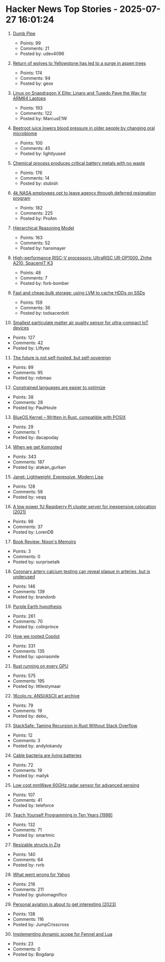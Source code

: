 # Hacker News Top Stories - 2025-07-27 16:01:24

1. [Dumb Pipe](https://www.dumbpipe.dev/)
   - Points: 99
   - Comments: 21
   - Posted by: udev4096

2. [Return of wolves to Yellowstone has led to a surge in aspen trees](https://www.livescience.com/animals/land-mammals/return-of-wolves-to-yellowstone-has-led-to-a-surge-in-aspen-trees-unseen-for-80-years)
   - Points: 174
   - Comments: 94
   - Posted by: geox

3. [Linux on Snapdragon X Elite: Linaro and Tuxedo Pave the Way for ARM64 Laptops](https://www.linaro.org/blog/linux-on-snapdragon-x-elite/)
   - Points: 193
   - Comments: 122
   - Posted by: MarcusE1W

4. [Beetroot juice lowers blood pressure in older people by changing oral microbiome](https://news.exeter.ac.uk/faculty-of-health-and-life-sciences/beetroot-juice-lowers-blood-pressure-in-older-people-by-changing-oral-microbiome/)
   - Points: 100
   - Comments: 45
   - Posted by: lightlyused

5. [Chemical process produces critical battery metals with no waste](https://spectrum.ieee.org/nmc-battery-aspiring-materials)
   - Points: 176
   - Comments: 14
   - Posted by: stubish

6. [4k NASA employees opt to leave agency through deferred resignation program](https://www.kcrw.com/news/shows/npr/npr-story/nx-s1-5481304)
   - Points: 182
   - Comments: 225
   - Posted by: ProAm

7. [Hierarchical Reasoning Model](https://arxiv.org/abs/2506.21734)
   - Points: 163
   - Comments: 52
   - Posted by: hansmayer

8. [High-performance RISC-V processors: UltraRISC UR-DP1000, Zhihe A210, SpacemIT K3](https://www.cnx-software.com/2025/07/22/three-high-performance-risc-v-processors-to-watch-in-h2-2025-ultrarisc-ur-dp1000-zizhe-a210-and-spacemit-k3/)
   - Points: 48
   - Comments: 7
   - Posted by: fork-bomber

9. [Fast and cheap bulk storage: using LVM to cache HDDs on SSDs](https://quantum5.ca/2025/05/11/fast-cheap-bulk-storage-using-lvm-to-cache-hdds-on-ssds/)
   - Points: 159
   - Comments: 36
   - Posted by: todsacerdoti

10. [Smallest particulate matter air quality sensor for ultra-compact IoT devices](https://www.bosch-sensortec.com/news/worlds-smallest-particulate-matter-sensor-bmv080.html)
   - Points: 127
   - Comments: 42
   - Posted by: Liftyee

11. [The future is not self-hosted, but self-sovereign](https://www.robertmao.com/blog/en/the-future-is-not-self-hosted-but-self-sovereign)
   - Points: 99
   - Comments: 95
   - Posted by: robmao

12. [Constrained languages are easier to optimize](https://jyn.dev/constrained-languages-are-easier-to-optimize/)
   - Points: 38
   - Comments: 28
   - Posted by: PaulHoule

13. [BlueOS Kernel – Written in Rust, compatible with POSIX](https://github.com/vivoblueos/kernel)
   - Points: 29
   - Comments: 1
   - Posted by: dacapoday

14. [When we get Komooted](https://bikepacking.com/plog/when-we-get-komooted/)
   - Points: 343
   - Comments: 187
   - Posted by: atakan_gurkan

15. [Janet: Lightweight, Expressive, Modern Lisp](https://janet-lang.org)
   - Points: 128
   - Comments: 58
   - Posted by: veqq

16. [A low power 1U Raspberry Pi cluster server for inexpensive colocation (2021)](https://github.com/pawl/raspberry-pi-1u-server)
   - Points: 98
   - Comments: 37
   - Posted by: LorenDB

17. [Book Review: Nixon's Memoirs](https://justismills.substack.com/p/book-review-nixons-memoirs)
   - Points: 3
   - Comments: 0
   - Posted by: surprisetalk

18. [Coronary artery calcium testing can reveal plaque in arteries, but is underused](https://www.nytimes.com/2025/07/26/health/coronary-artery-calcium-heart.html)
   - Points: 146
   - Comments: 139
   - Posted by: brandonb

19. [Purple Earth hypothesis](https://en.wikipedia.org/wiki/Purple_Earth_hypothesis)
   - Points: 261
   - Comments: 70
   - Posted by: colinprince

20. [How we rooted Copilot](https://research.eye.security/how-we-rooted-copilot/)
   - Points: 331
   - Comments: 135
   - Posted by: uponasmile

21. [Rust running on every GPU](https://rust-gpu.github.io/blog/2025/07/25/rust-on-every-gpu/)
   - Points: 575
   - Comments: 195
   - Posted by: littlestymaar

22. [16colo.rs: ANSI/ASCII art archive](https://16colo.rs/)
   - Points: 79
   - Comments: 19
   - Posted by: debo_

23. [StackSafe: Taming Recursion in Rust Without Stack Overflow](https://fast.github.io/blog/stacksafe-taming-recursion-in-rust-without-stack-overflow/)
   - Points: 12
   - Comments: 3
   - Posted by: andylokandy

24. [Cable bacteria are living batteries](https://www.asimov.press/p/cable-bacteria)
   - Points: 72
   - Comments: 19
   - Posted by: mailyk

25. [Low cost mmWave 60GHz radar sensor for advanced sensing](https://www.infineon.com/part/BGT60TR13C)
   - Points: 107
   - Comments: 41
   - Posted by: teleforce

26. [Teach Yourself Programming in Ten Years (1998)](https://norvig.com/21-days.html)
   - Points: 132
   - Comments: 71
   - Posted by: smartmic

27. [Resizable structs in Zig](https://tristanpemble.com/resizable-structs-in-zig/)
   - Points: 140
   - Comments: 64
   - Posted by: rvrb

28. [What went wrong for Yahoo](https://dfarq.homeip.net/what-went-wrong-for-yahoo/)
   - Points: 216
   - Comments: 211
   - Posted by: giuliomagnifico

29. [Personal aviation is about to get interesting (2023)](https://www.elidourado.com/p/personal-aviation)
   - Points: 138
   - Comments: 116
   - Posted by: JumpCrisscross

30. [Implementing dynamic scope for Fennel and Lua](https://andreyor.st/posts/2025-06-09-implementing-dynamic-scope-for-fennel-and-lua/)
   - Points: 23
   - Comments: 0
   - Posted by: Bogdanp

